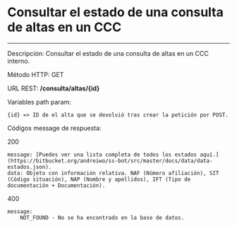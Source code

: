 # Consultar el estado de una consulta de altas en un CCC
___

Descripción: Consultar el estado de una consulta de altas en un CCC interno.

Método HTTP: GET

URL REST: **/consulta/altas/{id}**

Variables path param: 

    {id} => ID de el alta que se devolvió tras crear la petición por POST.

Códigos message de respuesta:

200

    message: [Puedes ver una lista completa de todos los estados aquí.](https://bitbucket.org/andreiwo/ss-bot/src/master/docs/data/data-estados.json).
    data: Objeto con información relativa. NAF (Número afiliación), SIT (Código situación), NAP (Nombre y apellidos), IFT (Tipo de documentación + Documentación). 
	
	
400

	message:
	    NOT_FOUND - No se ha encontrado en la base de datos.
